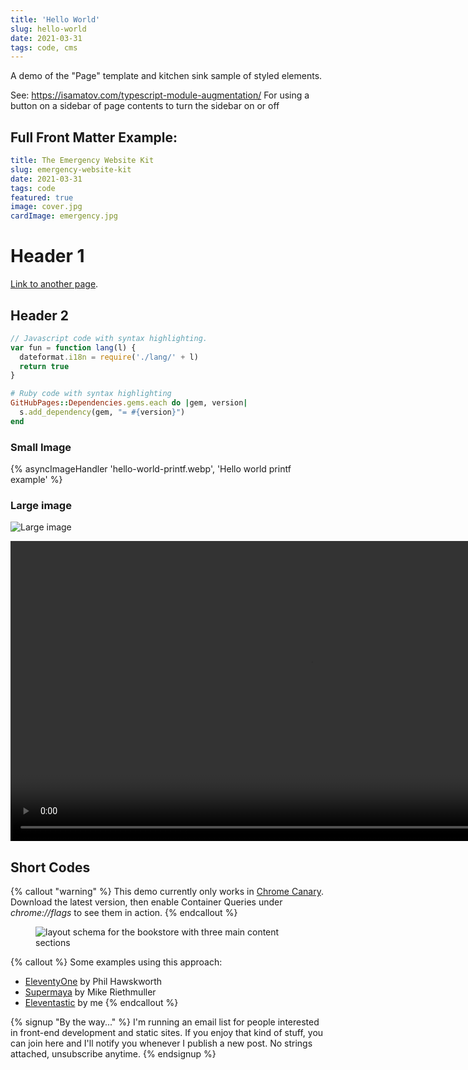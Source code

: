 ```yaml
---
title: 'Hello World'
slug: hello-world
date: 2021-03-31
tags: code, cms
---
```


A demo of the "Page" template and kitchen sink sample of styled elements.

<!-- excerpt -->

See: https://isamatov.com/typescript-module-augmentation/
For using a button on a sidebar of page contents to turn the sidebar on or off

## Full Front Matter Example:

```yaml
title: The Emergency Website Kit
slug: emergency-website-kit
date: 2021-03-31
tags: code
featured: true
image: cover.jpg
cardImage: emergency.jpg
```

# Header 1

[Link to another page](/about).

## Header 2

```js
// Javascript code with syntax highlighting.
var fun = function lang(l) {
  dateformat.i18n = require('./lang/' + l)
  return true
}
```

```ruby
# Ruby code with syntax highlighting
GitHubPages::Dependencies.gems.each do |gem, version|
  s.add_dependency(gem, "= #{version}")
end
```

### Small Image

{% asyncImageHandler 'hello-world-printf.webp', 'Hello world printf example' %}

### Large image

![Large image](https://picsum.photos/800/300)

<div class="extend">
  <video width="960" style="margin:0 auto; border: 1px solid var(--color-border);" preload controls>
    <source src="https://res.cloudinary.com/mxb/video/upload/q_auto/v1621003114/bookstore_nnn2vr.webm" type="video/webm" />
    <source src="https://res.cloudinary.com/mxb/video/upload/q_auto/v1621003115/bookstore_kkpxmt.mp4" type="video/mp4" />
  </video>
</div>

## Short Codes

{% callout "warning" %}
This demo currently only works in [Chrome Canary](https://www.google.com/chrome/canary/). Download the latest version, then enable Container Queries under _chrome://flags_ to see them in action.
{% endcallout %}

<figure class="extend">
  <img src="https://res.cloudinary.com/mxb/image/upload/v1621005967/grid_sa0gt0.png" style="border: 1px solid var(--color-border);" alt="layout schema for the bookstore with three main content sections">
</figure>

{% callout %}
Some examples using this approach:

- [EleventyOne](https://github.com/philhawksworth/eleventyone) by Phil Hawskworth
- [Supermaya](https://github.com/MadeByMike/supermaya) by Mike Riethmuller
- [Eleventastic](https://github.com/maxboeck/eleventastic) by me
  {% endcallout %}

{% signup "By the way..." %}
I'm running an email list for people interested in front-end development and static sites.
If you enjoy that kind of stuff, you can join here and I'll notify you whenever I publish a new post. No strings attached, unsubscribe anytime.
{% endsignup %}
